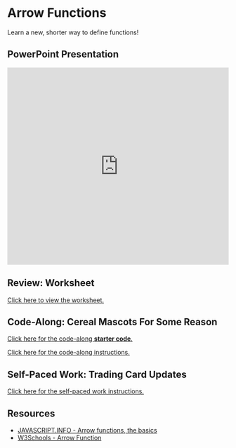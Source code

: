 # Arrow Functions
Learn a new, shorter way to define functions!

## PowerPoint Presentation
<iframe src='https://view.officeapps.live.com/op/embed.aspx?src=https://hylandtechclub.com/web-103/ArrowFunctions/ArrowFunctions.pptx' width='100%' height='450px' frameborder='0'></iframe>

## Review: Worksheet
[Click here to view the worksheet.](Worksheet.md)

## Code-Along: Cereal Mascots For Some Reason
[Click here for the code-along **starter code**.](https://glitch.com/edit/#!/cereal-mascots-compendium)

[Click here for the code-along instructions.](MascotsCodeAlong.md)

## Self-Paced Work: Trading Card Updates
[Click here for the self-paced work instructions.](SelfPacedWork.md)

## Resources
- [JAVASCRIPT.INFO - Arrow functions, the basics](https://javascript.info/arrow-functions-basics)
- [W3Schools - Arrow Function](https://www.w3schools.com/js/js_arrow_function.asp)
